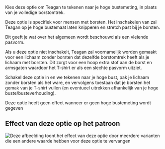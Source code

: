Kies deze optie om Teagan te tekenen naar je hoge bustemeting, in plaats van je volledige borstomtrek.

Deze optie is specifiek voor mensen met borsten. Het inschakelen van zal Teagan op je hoge bustemaat laten knipperen en stretch past bij je borsten.

Dit geeft je wat over het algemeen wordt beschouwd als een vleiende pasvorm.

Als u deze optie niet inschakelt, Teagan zal voornamelijk worden gemaakt voor een lichaam zonder borsten dat dezelfde borstomtrek heeft als je lichaam met borsten. Dit zorgt voor een hoop extra stof aan de borst en armsgaten waardoor het T-shirt er als een slechte pasvorm uitziet.

Schakel deze optie in en we tekenen naar je hoge bust, pak je lichaam zonder borsten als het ware, en vervolgens toestaan dat je borsten het gemak van je T-shirt vullen (en eventueel uitrekken afhankelijk van je hoge buste/busteverhouding).

<Note>
Deze optie heeft geen effect wanneer er geen hoge bustemeting wordt gegeven
</Note>

## Effect van deze optie op het patroon

![Deze afbeelding toont het effect van deze optie door meerdere varianten die een andere waarde hebben voor deze optie te vervangen](teagan_draftforhighbust_sample.svg "Effect van deze optie op het patroon")
